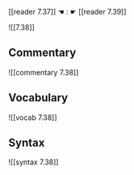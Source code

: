 [[reader 7.37]] ☚ : ☛ [[reader 7.39]]

![[7.38]]

## Commentary

![[commentary 7.38]]

## Vocabulary

![[vocab 7.38]]

## Syntax

![[syntax 7.38]]

